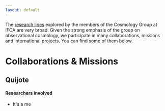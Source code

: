 ```yaml
---
layout: default
---
```


The [research lines]({{site.url}}/main_pages/lines/) explored by the members of the Cosmology Group at IFCA are very broad. Given the strong emphasis of the group on observational cosmology, we participate in many collaborations, missions and international projects. You can find some of them below.

# Collaborations & Missions


## Quijote


#### Researchers involved
- It's a me


## 

